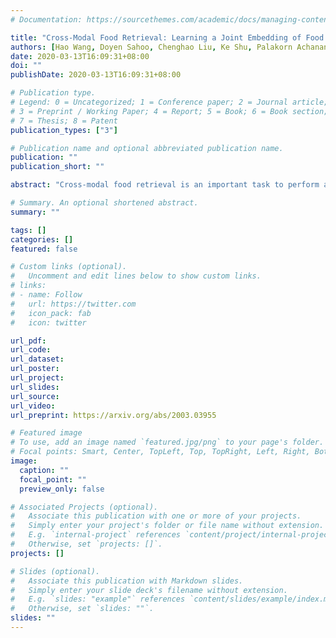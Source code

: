 ```yaml
---
# Documentation: https://sourcethemes.com/academic/docs/managing-content/

title: "Cross-Modal Food Retrieval: Learning a Joint Embedding of Food Images and Recipes with Semantic Consistency and Attention Mechanism"
authors: [Hao Wang, Doyen Sahoo, Chenghao Liu, Ke Shu, Palakorn Achananuparp, Ee-peng Lim, Steven C. H. Hoi]
date: 2020-03-13T16:09:31+08:00
doi: ""
publishDate: 2020-03-13T16:09:31+08:00

# Publication type.
# Legend: 0 = Uncategorized; 1 = Conference paper; 2 = Journal article;
# 3 = Preprint / Working Paper; 4 = Report; 5 = Book; 6 = Book section;
# 7 = Thesis; 8 = Patent
publication_types: ["3"]

# Publication name and optional abbreviated publication name.
publication: ""
publication_short: ""

abstract: "Cross-modal food retrieval is an important task to perform analysis of food-related information, such as food images and cooking recipes. The goal is to learn an embedding of images and recipes in a common feature space, so that precise matching can be realized. Compared with existing cross-modal retrieval approaches, two major challenges in this specific problem are: 1) the large intra-class variance across cross-modal food data; and 2) the difficulties in obtaining discriminative recipe representations. To address these problems, we propose Semantic-Consistent and Attention-based Networks (SCAN), which regularize the embeddings of the two modalities by aligning output semantic probabilities. In addition, we exploit self-attention mechanism to improve the embedding of recipes. We evaluate the performance of the proposed method on the large-scale Recipe1M dataset, and the result shows that it outperforms the state-of-the-art."

# Summary. An optional shortened abstract.
summary: ""

tags: []
categories: []
featured: false

# Custom links (optional).
#   Uncomment and edit lines below to show custom links.
# links:
# - name: Follow
#   url: https://twitter.com
#   icon_pack: fab
#   icon: twitter

url_pdf:
url_code:
url_dataset:
url_poster:
url_project:
url_slides:
url_source:
url_video:
url_preprint: https://arxiv.org/abs/2003.03955

# Featured image
# To use, add an image named `featured.jpg/png` to your page's folder. 
# Focal points: Smart, Center, TopLeft, Top, TopRight, Left, Right, BottomLeft, Bottom, BottomRight.
image:
  caption: ""
  focal_point: ""
  preview_only: false

# Associated Projects (optional).
#   Associate this publication with one or more of your projects.
#   Simply enter your project's folder or file name without extension.
#   E.g. `internal-project` references `content/project/internal-project/index.md`.
#   Otherwise, set `projects: []`.
projects: []

# Slides (optional).
#   Associate this publication with Markdown slides.
#   Simply enter your slide deck's filename without extension.
#   E.g. `slides: "example"` references `content/slides/example/index.md`.
#   Otherwise, set `slides: ""`.
slides: ""
---
```

